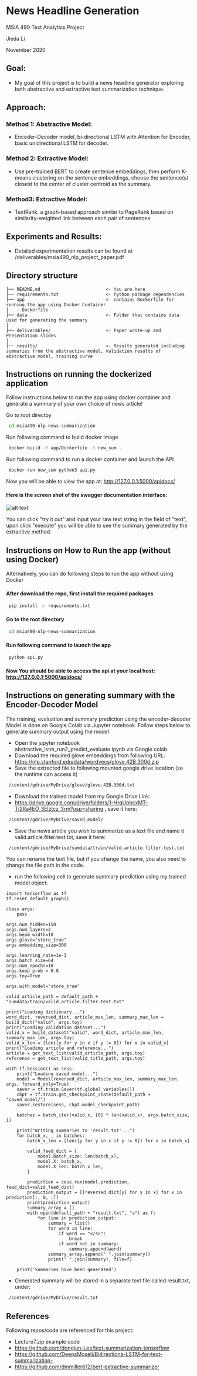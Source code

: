 # **News Headline Generation**

MSiA 490 Text Analytics Project

Jieda Li

November 2020 



## **Goal**: 
* My goal of this project is to build a news headline generator exploring both abstractive and extractive text summarization technique.

## **Approach**: 

### **Method 1: Abstractive Model**: 
* Encoder-Decoder model, bi-directional LSTM with Attention for Encoder, basic unidirectional LSTM for decoder.

### **Method 2: Extractive Model**: 
* Use pre-trained BERT to create sentence embeddings, then perform K-means clustering on the sentence embeddings, choose the sentence(s) closest to the center of cluster centroid as the summary.

### **Method3: Extractive Model**: 
* TextRank, a graph-based approach similar to PageRank based on similarity-weighted link between each pair of sentences

## **Experiments and Results**:

* Detailed experimentation results can be found at /deliverables/msia490_nlp_project_paper.pdf

## Directory structure 

```
├── README.md                         <- You are here
├── requirements.txt                  <- Python package dependencies 
├── app                               <- contains Dockerfile for running the app using Docker Container
│   - Dockerfile
├── data                              <- Folder that contains data used for generating the summary
│
├── deliverables/                     <- Paper write-up and Presentation slides 
│
├── results/                          <- Results generated including summaries from the abstractive model, validation results of abstractive model, training curve

```
## Instructions on running the dockerized application

Follow instructions below to run the app using docker container and generate a summary of your own choice of news article!

Go to root directoy
```bash
 cd msia490-nlp-news-summarization
``` 

Run following command to build docker image
```bash
 docker build -f app/Dockerfile -t new_sum .
``` 

Run following command to run a docker container and launch the API
```bash
 docker run new_sum python3 api.py
``` 

Now you will be able to view the app at: http://127.0.0.1:5000/apidocs/

#### Here is the screen shot of the swagger documentation interface:

![alt text](https://github.com/jiedali/msia490-nlp-news-summarization/blob/main/figures/swagger_interface.png)

You can click "try it out" and input your raw text string in the field of "text", upon click "execute" you will be able to see the summary generated by the extractive method.



## Instructions on How to Run the app (without using Docker)
Alternatively, you can do following steps to run the app without using Docker

#### After download the repo, first install the required packages

```bash
 pip install -r requirements.txt
```
#### Go to the root directory

```bash
 cd msia490-nlp-news-summarization
``` 

#### Run following command to launch the app

```bash
 python api.py
``` 

#### Now You should be able to access the api at your local host: http://127.0.0.1:5000/apidocs/

## Instructions on generating summary with the Encoder-Decoder Model

The training, evaluation and summary prediction using the encoder-decoder Model is done on Google Colab via Jupyter notebook.
Follow steps below to generate summary output using the model

* Open the jupyter notebook abstractive_lstm_run2_predict_evaluate.ipynb via Google colab
* Download the required glove embeddings from following URL: https://nlp.stanford.edu/data/wordvecs/glove.42B.300d.zip
* Save the extracted file to following mounted google drive location (so the runtime can access it)
```bash
 /content/gdrive/MyDrive/glove/glove.42B.300d.txt
``` 
* Download the trained model from my Google Drive Link:
* https://drive.google.com/drive/folders/1-HrqUphcxMT-Ti2Ra4EO_3Elztcz_3rm?usp=sharing
, save it here:
```bash
 /content/gdrive/MyDrive/saved_model/
``` 
* Save the news article you wish to summarize as a text file and name it valid.article.filter.test.txt, save it here:
```bash
 /content/gdrive/MyDrive/sumdata/train/valid.article.filter.test.txt
``` 
You can rename the text file, but if you change the name, you also need to change the file path in the code.

* run the following cell to generate summary prediction using my trained model object:
```
import tensorflow as tf
tf.reset_default_graph()

class args:
    pass
  
args.num_hidden=150
args.num_layers=2
args.beam_width=10
args.glove="store_true"
args.embedding_size=300

args.learning_rate=1e-3
args.batch_size=64
args.num_epochs=10
args.keep_prob = 0.8
args.toy=True

args.with_model="store_true"

valid_article_path = default_path + "sumdata/train/valid.article.filter.test.txt"

print("Loading dictionary...")
word_dict, reversed_dict, article_max_len, summary_max_len = build_dict("valid", args.toy)
print("Loading validation dataset...")
valid_x = build_dataset("valid", word_dict, article_max_len, summary_max_len, args.toy)
valid_x_len = [len([y for y in x if y != 0]) for x in valid_x]
print("Loading article and reference...")
article = get_text_list(valid_article_path, args.toy)
reference = get_text_list(valid_title_path, args.toy)

with tf.Session() as sess:
    print("Loading saved model...")
    model = Model(reversed_dict, article_max_len, summary_max_len, args, forward_only=True)
    saver = tf.train.Saver(tf.global_variables())
    ckpt = tf.train.get_checkpoint_state(default_path + "saved_model/")
    saver.restore(sess, ckpt.model_checkpoint_path)

    batches = batch_iter(valid_x, [0] * len(valid_x), args.batch_size, 1)

    print("Writing summaries to 'result.txt'...")
    for batch_x, _ in batches:
        batch_x_len = [len([y for y in x if y != 0]) for x in batch_x]

        valid_feed_dict = {
            model.batch_size: len(batch_x),
            model.X: batch_x,
            model.X_len: batch_x_len,
        }

        prediction = sess.run(model.prediction, feed_dict=valid_feed_dict)
        prediction_output = [[reversed_dict[y] for y in x] for x in prediction[:, 0, :]]
        print(prediction_output)
        summary_array = []
        with open(default_path + "result.txt", "a") as f:
            for line in prediction_output:
                summary = list()
                for word in line:
                    if word == "</s>":
                        break
                    if word not in summary:
                        summary.append(word)
                summary_array.append(" ".join(summary))
                print(" ".join(summary), file=f)

    print('Summaries have been generated')
``` 
* Generated summary will be stored in a separate text file called result.txt, under:

```bash
 /content/gdrive/MyDrive/result.txt
``` 
## References

Following repos/code are referenced for this project:
* Lecture7.zip example code
* https://github.com/dongjun-Lee/text-summarization-tensorflow
* https://github.com/DeepsMoseli/Bidirectiona-LSTM-for-text-summarization-
* https://github.com/dmmiller612/bert-extractive-summarizer

